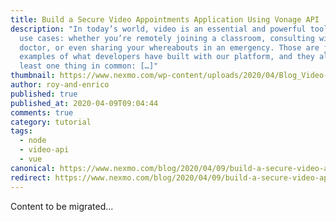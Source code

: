 ```yaml
---
title: Build a Secure Video Appointments Application Using Vonage API
description: "In today’s world, video is an essential and powerful tool for many
  use cases: whether you’re remotely joining a classroom, consulting with your
  doctor, or even sharing your whereabouts in an emergency. Those are just some
  examples of what developers have built with our platform, and they all have at
  least one thing in common: […]"
thumbnail: https://www.nexmo.com/wp-content/uploads/2020/04/Blog_Video-Appointments_1200x600.png
author: roy-and-enrico
published: true
published_at: 2020-04-09T09:04:44
comments: true
category: tutorial
tags:
  - node
  - video-api
  - vue
canonical: https://www.nexmo.com/blog/2020/04/09/build-a-secure-video-appointments-application-using-vonage-api-dr
redirect: https://www.nexmo.com/blog/2020/04/09/build-a-secure-video-appointments-application-using-vonage-api-dr
---
```

Content to be migrated...
